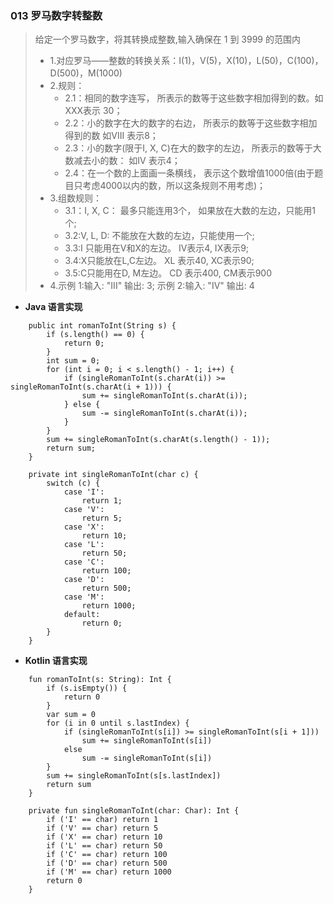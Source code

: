 ### 013 罗马数字转整数 
> 给定一个罗马数字，将其转换成整数,输入确保在 1 到 3999 的范围内
> * 1.对应罗马——整数的转换关系：I(1)，V(5)，X(10)，L(50)，C(100)，D(500)，M(1000)
> * 2.规则：
>   * 2.1：相同的数字连写， 所表示的数等于这些数字相加得到的数。如 XXX表示 30；
>   * 2.2：小的数字在大的数字的右边， 所表示的数等于这些数字相加得到的数 如VIII 表示8；
>   * 2.3：小的数字(限于I, X, C)在大的数字的左边， 所表示的数等于大数减去小的数： 如IV 表示4；
>   * 2.4：在一个数的上面画一条横线， 表示这个数增值1000倍(由于题目只考虑4000以内的数，所以这条规则不用考虑)；
> * 3.组数规则：
>   * 3.1：I, X, C： 最多只能连用3个， 如果放在大数的左边，只能用1个;
>   * 3.2:V, L, D: 不能放在大数的左边，只能使用一个;
>   * 3.3:I 只能用在V和X的左边。 IV表示4, IX表示9;
>   * 3.4:X只能放在L,C左边。 XL 表示40, XC表示90;
>   * 3.5:C只能用在D, M左边。 CD 表示400, CM表示900        
> * 4.示例 1:输入: "III" 输出: 3;  示例 2:输入: "IV"  输出: 4
* **Java 语言实现**
```
    public int romanToInt(String s) {
        if (s.length() == 0) {
            return 0;
        }
        int sum = 0;
        for (int i = 0; i < s.length() - 1; i++) {
            if (singleRomanToInt(s.charAt(i)) >= singleRomanToInt(s.charAt(i + 1))) {
                sum += singleRomanToInt(s.charAt(i));
            } else {
                sum -= singleRomanToInt(s.charAt(i));
            }
        }
        sum += singleRomanToInt(s.charAt(s.length() - 1));
        return sum;
    }

    private int singleRomanToInt(char c) {
        switch (c) {
            case 'I':
                return 1;
            case 'V':
                return 5;
            case 'X':
                return 10;
            case 'L':
                return 50;
            case 'C':
                return 100;
            case 'D':
                return 500;
            case 'M':
                return 1000;
            default:
                return 0;
        }
    }
```
* **Kotlin 语言实现**
```
    fun romanToInt(s: String): Int {
        if (s.isEmpty()) {
            return 0
        }
        var sum = 0
        for (i in 0 until s.lastIndex) {
            if (singleRomanToInt(s[i]) >= singleRomanToInt(s[i + 1]))
                sum += singleRomanToInt(s[i])
            else
                sum -= singleRomanToInt(s[i])
        }
        sum += singleRomanToInt(s[s.lastIndex])
        return sum
    }

    private fun singleRomanToInt(char: Char): Int {
        if ('I' == char) return 1
        if ('V' == char) return 5
        if ('X' == char) return 10
        if ('L' == char) return 50
        if ('C' == char) return 100
        if ('D' == char) return 500
        if ('M' == char) return 1000
        return 0
    }
```